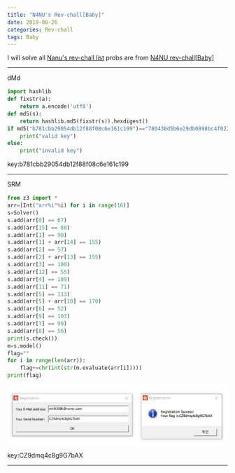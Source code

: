 ```yaml
---
title: "N4NU's Rev-chall[Baby]"
date: 2019-06-26
categories: Rev-chall
tags: Baby
---
```

I will solve all [Nanu's rev-chall list](https://pastebin.com/q7LGi8w5)
probs are from
[N4NU rev-chall[Baby]](https://github.com/N4NU/Reversing-Challenges-List/tree/master/Baby)

-------------------------------------

dMd

```python
import hashlib
def fixstr(a):
    return a.encode('utf8')
def md5(s):
    return hashlib.md5(fixstr(s)).hexdigest()
if md5("b781cbb29054db12f88f08c6e161c199")=="780438d5b6e29db0898bc4f0225935c0":
    print("valid key")
else:
    print("invalid key")
```
key:b781cbb29054db12f88f08c6e161c199

-----

SRM

```python
from z3 import *
arr=[Int("arr%i"%i) for i in range(16)]
s=Solver()
s.add(arr[0] == 67)
s.add(arr[15] == 88)
s.add(arr[1] == 90)
s.add(arr[1] + arr[14] == 155)
s.add(arr[2] == 57)
s.add(arr[2] + arr[13] == 155)
s.add(arr[3] == 100)
s.add(arr[12] == 55)
s.add(arr[4] == 109)
s.add(arr[11] == 71)
s.add(arr[5] == 113)
s.add(arr[5] + arr[10] == 170)
s.add(arr[6] == 52)
s.add(arr[9] == 103)
s.add(arr[7] == 99)
s.add(arr[8] == 56)
print(s.check())
m=s.model()
flag=""
for i in range(len(arr)):
	flag+=chr(int(str(m.evaluate(arr[i]))))
print(flag)
```

![SRM](https://raw.githubusercontent.com/slyfizz3/slyfizz3.github.io/master/image/Rev-chall/Baby/SRM.png)

key:CZ9dmq4c8g9G7bAX

-----
